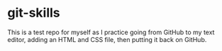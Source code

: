 # git-skills

This is a test repo for myself as I practice going from GitHub to my text editor, adding an HTML and CSS file, then putting it back on GitHub.